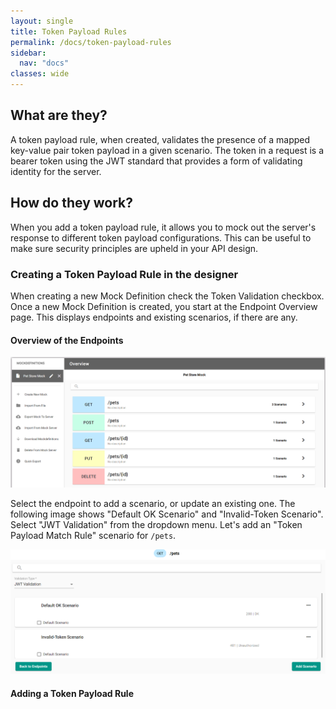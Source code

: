 ```yaml
---
layout: single
title: Token Payload Rules
permalink: /docs/token-payload-rules
sidebar:
  nav: "docs"
classes: wide
---
```


## What are they?

A token payload rule, when created, validates the presence of a mapped key-value pair token payload in a given scenario. The token in a request is a bearer token using the JWT standard that provides a form of validating identity for the server.

## How do they work?

When you add a token payload rule, it allows you to mock out the server's response to different token payload configurations. This can be useful to make sure security principles are upheld in your API design.

### Creating a Token Payload Rule in the designer

When creating a new Mock Definition check the Token Validation checkbox. Once a new Mock Definition is created, you start at the Endpoint Overview page. This displays endpoints and existing scenarios, if there are any.

#### Overview of the Endpoints

![Endpoint Overview](../../../assets/images/orbital-ui/endpoint-overview.png)

Select the endpoint to add a scenario, or update an existing one. The following image shows "Default OK Scenario" and "Invalid-Token Scenario". Select "JWT Validation" from the dropdown menu. Let's add an "Token Payload Match Rule" scenario for `/pets`.

![Scenario Overview](../../../assets/images/orbital-ui/scenario-overview-token.png)

#### Adding a Token Payload Rule
